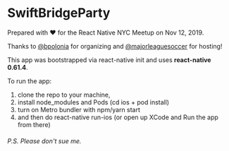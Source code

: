 # SwiftBridgeParty

Prepared with ❤️ for the React Native NYC Meetup on Nov 12, 2019.

Thanks to [@bpolonia]( https://github.com/bpolonia ) for organizing and [@majorleaguesoccer]( https://github.com/majorleaguesoccer ) for hosting!

This app was bootstrapped via react-native init and uses **react-native 0.61.4**.

To run the app: 
1. clone the repo to your machine, 
2. install node_modules and Pods (cd ios + pod install)
3. turn on Metro bundler with npm/yarn start 
4. and then do react-native run-ios (or open up XCode and Run the app from there)

###### P.S. Please don't sue me.
